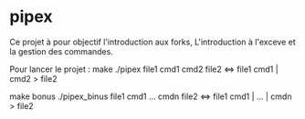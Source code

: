 # pipex
Ce projet à pour objectif l'introduction aux forks,
L'introduction à l'exceve et la gestion des commandes.

Pour lancer le projet :
make
./pipex file1 cmd1 cmd2 file2 <=> file1 cmd1 | cmd2 > file2

make bonus
./pipex_binus file1 cmd1 ... cmdn file2 <=> file1 cmd1 | ... | cmdn > file2
